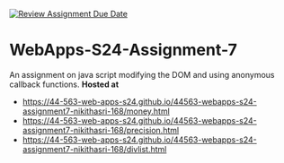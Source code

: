 [![Review Assignment Due Date](https://classroom.github.com/assets/deadline-readme-button-24ddc0f5d75046c5622901739e7c5dd533143b0c8e959d652212380cedb1ea36.svg)](https://classroom.github.com/a/cdqffI9o)
# WebApps-S24-Assignment-7
An assignment on java script modifying the DOM and using anonymous callback functions.
**Hosted at**
- https://44-563-web-apps-s24.github.io/44563-webapps-s24-assignment7-nikithasri-168/money.html
- https://44-563-web-apps-s24.github.io/44563-webapps-s24-assignment7-nikithasri-168/precision.html
- https://44-563-web-apps-s24.github.io/44563-webapps-s24-assignment7-nikithasri-168/divlist.html 
